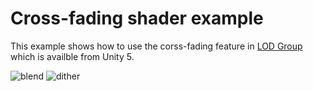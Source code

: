 Cross-fading shader example
===========================

This example shows how to use the corss-fading feature in
[LOD Group](http://docs.unity3d.com/Manual/class-LODGroup.html)
which is availble from Unity 5.

![blend](https://38.media.tumblr.com/b11530c8fd4b8128974e0136c93538b6/tumblr_nqsju04NOo1qio469o1_400.gif)
![dither](https://38.media.tumblr.com/71ed4fe604bb37ac3b7b9a0ccda9c4ad/tumblr_nqsju04NOo1qio469o2_400.gif)


